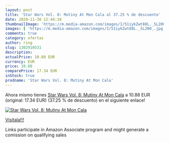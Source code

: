 ```yaml
---
layout: post
title: 'Star Wars Vol. 8: Mutiny At Mon Cala al 37.25 % de descuento'
date: 2020-11-30 12:44:18
thumbnailImage: 'https://m.media-amazon.com/images/I/51iykZwt88L._SL200_.jpg'
images: [ 'https://m.media-amazon.com/images/I/51iykZwt88L._SL200_.jpg' ]
comments: true
category: ofertas
author: ring
slug: 1302910531
description:
actualPrice: 10.88 EUR
currency: EUR
price: 10.88
comparePrice: 17.34 EUR
inStock: true
prodname: 'Star Wars Vol. 8: Mutiny At Mon Cala'
---
```


Ahora mismo tienes [Star Wars Vol. 8: Mutiny At Mon Cala](https://www.amazon.es/dp/1302910531/?tag=tolees-21) a 10.88 EUR (original: 17.34 EUR) (37.25 %  de descuento) en el siguiente enlace!

[![Star Wars Vol. 8: Mutiny At Mon Cala](https://m.media-amazon.com/images/I/51iykZwt88L._SL200_.jpg)](https://www.amazon.es/dp/1302910531/?tag=tolees-21)

[Visítala!!!](https://www.amazon.es/dp/1302910531/?tag=tolees-21)

Links participate in Amazon Associate program and might generate a comission on qualifying sales
